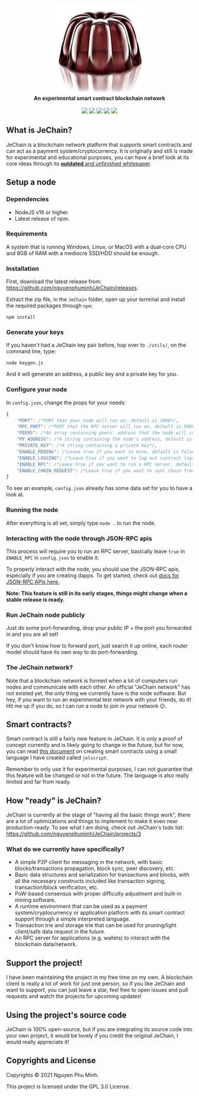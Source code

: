 <div align="center">
	<br/>
	<img src="./assets/extended-logo.png"/>
	<br/>
	<div><b>An experimental smart contract blockchain network</b></div>
	<br/>
	<a href="https://github.com/nguyenphuminh/JeChain/blob/master/LICENSE.md"><img src="https://img.shields.io/badge/license-GPLv3-blue.svg"/></a>
	<a href="https://github.com/nguyenphuminh/JeChain/releases"><img src="https://img.shields.io/github/package-json/v/nguyenphuminh/JeChain?label=stable"></a>
	<a href="https://snyk.io/test/github/nguyenphuminh/JeChain"><img src="https://snyk.io/test/github/nguyenphuminh/JeChain/badge.svg"/></a>
	<a href="https://github.com/nguyenphuminh/JeChain/stargazers"><img src="https://img.shields.io/github/stars/nguyenphuminh/JeChain?color=gold"></a>
	<a href="https://github.com/nguyenphuminh/JeChain/blob/main/.github/PULL_REQUEST_TEMPLATE.md"><img src="https://img.shields.io/badge/PRs-welcome-brightgreen.svg"></a>
</div>

## What is JeChain?

JeChain is a blockchain network platform that supports smart contracts and can act as a payment system/cryptocurrency. It is originally and still is made for experimental and educational purposes, you can have a brief look at its core ideas through its [**outdated** and unfinished whitepaper](https://nguyenphuminh.github.io/jechain-whitepaper.pdf).


## Setup a node

### Dependencies 

* NodeJS v16 or higher.
* Latest release of npm.

### Requirements

A system that is running Windows, Linux, or MacOS with a dual-core CPU and 8GB of RAM with a mediocre SSD/HDD should be enough.

### Installation

First, download the latest release from: https://github.com/nguyenphuminh/JeChain/releases.

Extract the zip file, in the `JeChain` folder, open up your terminal and install the required packages through `npm`:

```
npm install
```

### Generate your keys

If you haven't had a JeChain key pair before, hop over to `./utils/`, on the command line, type:

```
node keygen.js
```

And it will generate an address, a public key and a private key for you.

### Configure your node

In `config.json`, change the props for your needs:

```js
{
    "PORT": /*PORT that your node will run on, default is 3000*/,
    "RPC_PORT": /*PORT that the RPC server will run on, default is 5000*/,
    "PEERS": /*An array containing peers' address that the node will connect with, default is an empty array*/, 
    "MY_ADDRESS": /*A string containing the node's address, default is "localhost:3000"*/,
    "PRIVATE_KEY": /*A string containing a private key*/,
    "ENABLE_MINING": /*Leave true if you want to mine, default is false*/
    "ENABLE_LOGGING": /*Leave true if you want to log out contract logs, default is false*/,
    "ENABLE_RPC": /*Leave true if you want to run a RPC server, default is false*/,
    "ENABLE_CHAIN_REQUEST": /*Leave true if you want to sync chain from others, default is false*/
}
```

To see an example, `config.json` already has some data set for you to have a look at.

### Running the node

After everything is all set, simply type `node .` to run the node.

### Interacting with the node through JSON-RPC apis

This process will require you to run an RPC server, basically leave `true` in `ENABLE_RPC` in `config.json` to enable it.

To properly interact with the node, you should use the JSON-RPC apis, especially if you are creating dapps. To get started, check out [docs for JSON-RPC APIs here.](./JSON-RPC.md)

**Note: This feature is still in its early stages, things might change when a stable release is ready.**

### Run JeChain node publicly

Just do some port-forwarding, drop your public IP + the port you forwarded in and you are all set!

If you don't know how to forward port, just search it up online, each router model should have its own way to do port-forwarding.

### The JeChain network?

Note that a blockchain network is formed when a lot of computers run nodes and communicate with each other. An official "JeChain network" has not existed yet, the only thing we currently have is the node software. But hey, if you want to run an experimental test network with your friends, do it! Hit me up if you do, so I can run a node to join in your network 😉.


## Smart contracts?

Smart contract is still a fairly new feature in JeChain. It is only a proof of concept currently and is likely going to change in the future, but for now, you can read [this document](./CONTRACT.md) on creating smart contracts using a small language I have created called `jelscript`.

Remember to only use it for experimental purposes, I can not guarantee that this feature will be changed or not in the future. The language is also really limited and far from ready.


## How "ready" is JeChain?

JeChain is currently at the stage of "having all the basic things work", there are a lot of optimizations and things to implement to make it even near production-ready. To see what I am doing, check out JeChain's todo list: https://github.com/nguyenphuminh/JeChain/projects/3

### What do we currently have specifically?

* A simple P2P client for messaging in the network, with basic blocks/transactions propagation, block sync, peer discovery, etc.
* Basic data structures and serialization for transactions and blocks, with all the necessary constructs included like transaction signing, transaction/block verification, etc.
* PoW-based consensus with proper difficulty adjustment and built-in mining software.
* A runtime environment that can be used as a payment system/cryptocurrency or application platform with its smart contract support through a simple interpreted language.
* Transaction trie and storage trie that can be used for pruning/light client/safe data request in the future.
* An RPC server for applications (e.g. wallets) to interact with the blockchain data/network.


## Support the project!

I have been maintaining the project in my free time on my own. A blockchain client is really a lot of work for just one person, so if you like JeChain and want to support, you can just leave a star, feel free to open issues and pull requests and watch the projects for upcoming updates!


## Using the project's source code

JeChain is 100% open-source, but if you are integrating its source code into your own project, it would be lovely if you credit the original JeChain, I would really appreciate it!


## Copyrights and License

Copyrights © 2021 Nguyen Phu Minh.

This project is licensed under the GPL 3.0 License.
